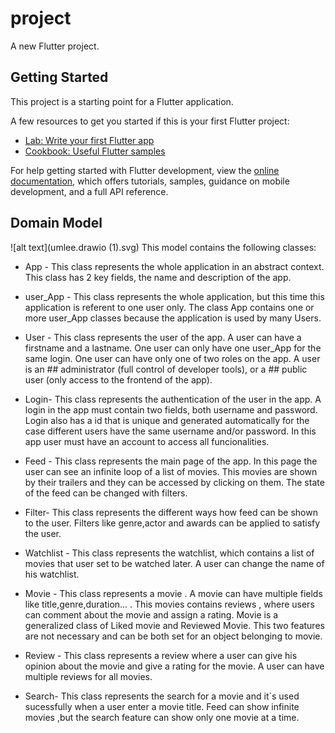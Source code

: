 # project

A new Flutter project.

## Getting Started

This project is a starting point for a Flutter application.

A few resources to get you started if this is your first Flutter project:

- [Lab: Write your first Flutter app](https://docs.flutter.dev/get-started/codelab)
- [Cookbook: Useful Flutter samples](https://docs.flutter.dev/cookbook)

For help getting started with Flutter development, view the
[online documentation](https://docs.flutter.dev/), which offers tutorials,
samples, guidance on mobile development, and a full API reference.

## Domain Model
![alt text](umlee.drawio (1).svg)
This model contains the following classes:
  * App - This class represents the whole application in an abstract context. This class has 2 key fields, the name and description
    of the app.
    
  * user_App - This class represents the whole application, but this time this application is referent to one user only. The class App contains one or more
    user_App classes because the application is used by many Users.
    
  * User - This class represents the user of the app. A user can have a firstname and a lastname. One user can only have one user_App for the same login.
    One user can have only one of two roles on the app. A user is an ## administrator (full control of developer tools), or a ## public user (only access to the           frontend of the app).

  * Login- This class represents the authentication of the user in the app. A login in the app must contain two fields, both username and password. Login also has a id
    that is unique and generated automatically for the case different users have the same username and/or password. In this app user must have an account to access all
    funcionalities.

  * Feed - This class represents the main page of the app. In this page the user can see an infinite loop of a list of movies. This movies are shown by their trailers    and they can be accessed by clicking on them. The state of the feed can be changed with filters.
  
  * Filter- This class represents the different ways how feed can be shown to the user. Filters like genre,actor and awards can be applied to satisfy the user.

  * Watchlist - This class represents the watchlist, which contains a list of movies that user set to be watched later. A user can change the name of his watchlist.

  * Movie - This class represents a movie .  A movie can have multiple fields like title,genre,duration... . This movies contains reviews , where users can comment       about the movie and assign a rating. Movie is a generalized class of Liked movie and Reviewed Movie. This two features are not necessary and can be both set for an     object belonging to movie.

  * Review - This class represents a review where a user can give his opinion about the movie and give a rating for the movie. A user can have multiple reviews for all   movies.
  
  * Search- This class represents the search for a movie and it´s used sucessfully when a user enter a movie title. Feed can show infinite movies ,but the search         feature can show only one movie at a time.
